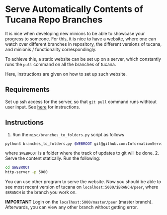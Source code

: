 # Serve Automatically Contents of Tucana Repo Branches

It is nice when developing new minions to be able to showcase your progress to someone. For this, it is nice to have a website, where one can watch over different branches in repository, the different versions of tucana, and minionis / functionality correspondingly.

To achieve this, a static website can be set up on a server, which constantly runs the `pull` command on all the branches of tucana.
 
Here, instructions are given on how to set up such website.

## Requirements

Set up ssh access for the server, so that `git pull` command runs withtout user input. See [here](https://github.com/InformationServiceSystems/tucana/blob/master/howtos/git_pull_no_login_prompt.md) for instructions.

## Instructions

1. Run the `misc/branches_to_folders.py` script as follows
```bash
python3 branches_to_folders.py $WEBROOT git@github.com:InformationServiceSystems/tucana.git
```
where `$WEBROOT` is a folder where the track of updates to git will be done.
2. Serve the content statically. Run the following:
```bash
cd $WEBROOT
http-server -p 5000
```
You can use other program to serve the website. Now you should be able to see most recent version
of tucana on `localhost:5000/$BRANCH/peer`, where `$BRANCH` is the branch you work on.

**IMPORTANT** Login on the `localhost:5000/master/peer` (master branch). Afterwards, you can view 
any other branch without getting error.
